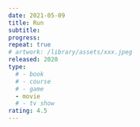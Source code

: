 ```yaml
---
date: 2021-05-09
title: Run
subtitle:
progress:
repeat: true
# artwork: /library/assets/xxx.jpeg
released: 2020
type:
  # - book
  # - course
  # - game
  - movie
  # - tv show
rating: 4.5
---
```

